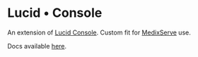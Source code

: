 # Lucid • Console

An extension of [Lucid Console](https://github.com/lucid-architecture/console-laravel). Custom fit for [MedixServe](https://www.medixserve.com/) use.

Docs available [here](https://github.com/jcricaro/console-laravel/wiki).
